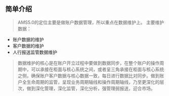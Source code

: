 ## 简单介绍 
> AMS5.0的定位主要是做账户数据管理，所以重点在数据维护上。
> 主要维护数据：
+ 账户数据的维护
+ 客户数据的维护
+ 人行报送监管数据维护
>  数据维护的核心是在账户开立过程中要做到数据同步，在整个账户的操作周期中，可以承接在柜面与核心系统之间，或者呈三角承接在柜面与核心系统之侧，确保账户客户数据与核心数据一致，每日进行数据比对同步。做到账户全生命周期的监管，呈现业务周期轴线和操作周期轴线，乃至更深化的层次，做到深化管理，深化监管，深化分析，强管理弱报送，迎合市场。